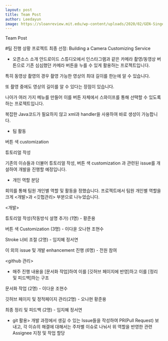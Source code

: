 ```yaml
--- 
layout: post
title: Team Post
author: Leedayun
image: https://sloanreview.mit.edu/wp-content/uploads/2020/02/GEN-Singer-Health-Care-Team-Teamwork-1290x860-1.jpg
---
```



Team Post


#팀 진행 상황
프로젝트 최종 선정: Building a Camera Customizing Service

- 오픈소스 소개
안드로이드 스튜디오에서 인스타그램과 같은 카메라 촬영/동영상 버튼으로 기존 심심했던 카메라 버튼을 누를 수 있게 활용하는 프로젝트입니다.

특히 동영상 촬영의 경우 촬영 가능한 영상의 최대 길이를 한눈에 알 수 있습니다.

또 촬영 중에도 영상의 길이를 알 수 있다는 장점이 있습니다.

나아가 여러 가지 메뉴를 만들어 이를 버튼 자체에서 스와이프를 통해 선택할 수 있도록 하는 프로젝트입니다. 

복잡한 Java코드가 필요하지 않고 xml과 handler을 사용하여 바로 생성이 가능합니다.


- 팀 활동

버튼 색 customization

튜토리얼 작성

기존의 이슈들과 더불어 튜토리얼 작성, 버튼 색 customization 과 관련된 issue를 개설하여 개발을 진행할 예정입니다.



- 개인 역할 분담

회의를 통해 팀원 개인별 역할 및 활동을 정했습니다. 프로젝트에서 팀원 개인별 역할을 크게 <개발>과 <깃헙관리> 부분으로 나누었습니다.

<개발>

튜토리얼 작성(작동방식 설명 추가) (1명) - 황준용

버튼 색 Customization (3명) - 이다윤 오나현 조현수

Stroke 너비 조절 (2명) - 임지혜 정서연

이 외의 issue 및 개발 enhancement 진행 (6명) - 전원 참여

<github 관리>

*  매주 진행 내용을 [문서화 작업]하여 이를 [깃허브 페이지에 반영]하고 이를 [정리 및 피드백]하는 구조

문서화 작업 (2명) - 이다윤 조현수

깃허브 페이지 및 정적페이지 관리(2명) - 오나현 황준용

최종 정리 및 피드백 (2명) - 임지혜 정서연

*  git 활용> 개발 과정에서 생길 수 있는 Issue들을 작성하여 PR(Pull Request) 보내고, 각 이슈의 해결에 대해서는 주차별 이슈로 나눠서 위 역할을 반영한 관련 Assignee 지정 및 작업 할당



